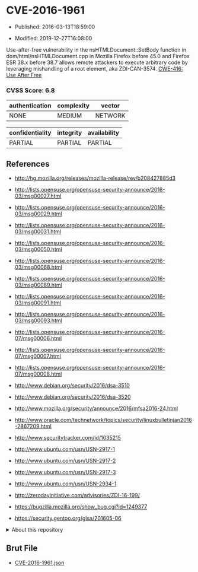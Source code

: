 # CVE-2016-1961

- Published: 2016-03-13T18:59:00

- Modified: 2019-12-27T16:08:00

Use-after-free vulnerability in the nsHTMLDocument::SetBody function in dom/html/nsHTMLDocument.cpp in Mozilla Firefox before 45.0 and Firefox ESR 38.x before 38.7 allows remote attackers to execute arbitrary code by leveraging mishandling of a root element, aka ZDI-CAN-3574. <a href="http://cwe.mitre.org/data/definitions/416.html">CWE-416: Use After Free</a>

### CVSS Score: **6.8**

| authentication | complexity | vector |
| --- | --- | --- |
| NONE | MEDIUM | NETWORK |

| confidentiality | integrity | availability |
| --- | --- | --- |
| PARTIAL | PARTIAL | PARTIAL |

## References

* http://hg.mozilla.org/releases/mozilla-release/rev/b208427885d3

* http://lists.opensuse.org/opensuse-security-announce/2016-03/msg00027.html

* http://lists.opensuse.org/opensuse-security-announce/2016-03/msg00029.html

* http://lists.opensuse.org/opensuse-security-announce/2016-03/msg00031.html

* http://lists.opensuse.org/opensuse-security-announce/2016-03/msg00050.html

* http://lists.opensuse.org/opensuse-security-announce/2016-03/msg00068.html

* http://lists.opensuse.org/opensuse-security-announce/2016-03/msg00089.html

* http://lists.opensuse.org/opensuse-security-announce/2016-03/msg00091.html

* http://lists.opensuse.org/opensuse-security-announce/2016-03/msg00093.html

* http://lists.opensuse.org/opensuse-security-announce/2016-07/msg00006.html

* http://lists.opensuse.org/opensuse-security-announce/2016-07/msg00007.html

* http://lists.opensuse.org/opensuse-security-announce/2016-07/msg00008.html

* http://www.debian.org/security/2016/dsa-3510

* http://www.debian.org/security/2016/dsa-3520

* http://www.mozilla.org/security/announce/2016/mfsa2016-24.html

* http://www.oracle.com/technetwork/topics/security/linuxbulletinjan2016-2867209.html

* http://www.securitytracker.com/id/1035215

* http://www.ubuntu.com/usn/USN-2917-1

* http://www.ubuntu.com/usn/USN-2917-2

* http://www.ubuntu.com/usn/USN-2917-3

* http://www.ubuntu.com/usn/USN-2934-1

* http://zerodayinitiative.com/advisories/ZDI-16-199/

* https://bugzilla.mozilla.org/show_bug.cgi?id=1249377

* https://security.gentoo.org/glsa/201605-06

<details>
<summary>About this repository</summary> 

  This repository is part of the project [Live Hack CVE](https://github.com/Live-Hack-CVE). Main website can be found [www.live-hack.org](https://www.live-hack.org) 
  
  Made by [Sn0wAlice](https://github.com/Sn0wAlice) for the people that care about security and need to have a feed of the latest CVEs. Hope you enjoy it, don't forget to star the repo and follow me on [Twitter](https://twitter.com/Sn0wAlice) and [Github](https://github.com/Sn0wAlice). And that is my [personnal website](https://www.alice-snow.me/)

  - [Home Page](https://github.com/Live-Hack-CVE)
  - [Framework](https://github.com/Live-Hack-CVE/cve-framework)
  - [CVE database](https://github.com/Live-Hack-CVE/full_database)
  - [Changelog](https://github.com/Live-Hack-CVE/Changelog)
</details>

## Brut File

* [CVE-2016-1961.json](https://raw.githubusercontent.com/Live-Hack-CVE/full_database/main/cves/2016/CVE-2016-1961.json)

